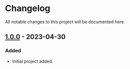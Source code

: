 # Changelog

All notable changes to this project will be documented here.

[//]: # (The format is based on [Keep a Changelog]&#40;https://keepachangelog.com/en/1.0.0/&#41;,)

## [1.0.0] - 2023-04-30

### Added

- Initial project added.

[1.0.0]: https://github.com/elicul/azure-devops-commit-message-intellij-plugin/releases/tag/v1.0.0


